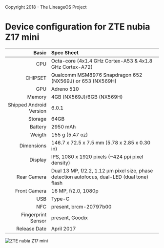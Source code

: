 Copyright 2018 - The LineageOS Project

Device configuration for ZTE nubia Z17 mini
=======================================================

Basic   | Spec Sheet
-------:|:-------------------------------------------------------------------------
CPU     | Octa-core (4x1.4 GHz Cortex-A53 & 4x1.8 GHz Cortex-A72)
CHIPSET | Qualcomm MSM8976 Snapdragon 652 (NX569J) or 653 (NX569H)
GPU     | Adreno 510
Memory  | 4GB (NX569J)/6GB (NX569H)
Shipped Android Version | 6.0.1
Storage | 64GB
Battery | 2950 mAh
Weigth | 155 g (5.47 oz)
Dimensions | 146.7 x 72.5 x 7.5 mm (5.78 x 2.85 x 0.30 in)
Display | IPS, 1080 x 1920 pixels (~424 ppi pixel density)
Rear Camera  | Dual 13 MP, f/2.2, 1.12 µm pixel size, phase detection autofocus, dual-LED (dual tone) flash
Front Camera | 16 MP, f/2.0, 1080p
USB          | Type-C
NFC          | present, brcm-20797b00
Fingerprint Sensor | present, Goodix
Release Date | April 2017

![ZTE nubia Z17 mini](https://cdn2.gsmarena.com/vv/pics/zte/zte-nubia-z17-mini-1.jpg "ZTE nubia Z17 mini")
